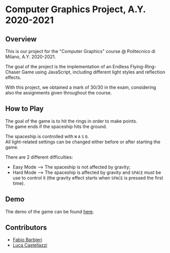 # Computer Graphics Project, A.Y. 2020-2021

## Overview
This is our project for the "Computer Graphics" course @ Politecnico di Milano, A.Y. 2020-2021.

The goal of the project is the implementation of an Endless Flying-Ring-Chaser Game using JavaScript, including different light styles and reflection effects.

With this project, we obtained a mark of 30/30 in the exam, considering also the assignments given throughout the course.


## How to Play
The goal of the game is to hit the rings in order to make points.\
The game ends if the spaceship hits the ground.

The spaceship is controlled with `W` `A` `S` `D`.\
All light-related settings can be changed either before or after starting the game.

There are 2 different difficulties:
* Easy Mode --> The spaceship is not affected by gravity;
* Hard Mode --> The spaceship is affected by gravity and `SPACE` must be use to control it (the gravity effect starts when `SPACE` is pressed the first time).


## Demo
The demo of the game can be found [here](https://luca-castellazzi.github.io/computer-graphics_project_2020-2021/).


## Contributors
* [Fabio Barbieri]()
* [Luca Castellazzi](https://github.com/luca-castellazzi)
